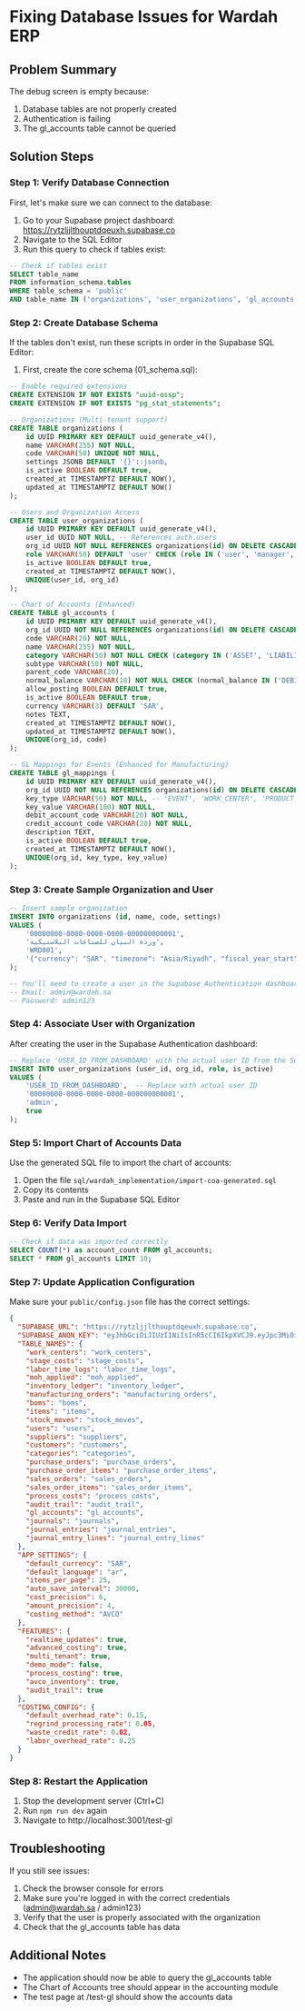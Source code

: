 # Fixing Database Issues for Wardah ERP

## Problem Summary

The debug screen is empty because:
1. Database tables are not properly created
2. Authentication is failing
3. The gl_accounts table cannot be queried

## Solution Steps

### Step 1: Verify Database Connection

First, let's make sure we can connect to the database:

1. Go to your Supabase project dashboard: https://rytzljjlthouptdqeuxh.supabase.co
2. Navigate to the SQL Editor
3. Run this query to check if tables exist:

```sql
-- Check if tables exist
SELECT table_name 
FROM information_schema.tables 
WHERE table_schema = 'public' 
AND table_name IN ('organizations', 'user_organizations', 'gl_accounts', 'users');
```

### Step 2: Create Database Schema

If the tables don't exist, run these scripts in order in the Supabase SQL Editor:

1. First, create the core schema (01_schema.sql):
```sql
-- Enable required extensions
CREATE EXTENSION IF NOT EXISTS "uuid-ossp";
CREATE EXTENSION IF NOT EXISTS "pg_stat_statements";

-- Organizations (Multi-tenant support)
CREATE TABLE organizations (
    id UUID PRIMARY KEY DEFAULT uuid_generate_v4(),
    name VARCHAR(255) NOT NULL,
    code VARCHAR(50) UNIQUE NOT NULL,
    settings JSONB DEFAULT '{}'::jsonb,
    is_active BOOLEAN DEFAULT true,
    created_at TIMESTAMPTZ DEFAULT NOW(),
    updated_at TIMESTAMPTZ DEFAULT NOW()
);

-- Users and Organization Access
CREATE TABLE user_organizations (
    id UUID PRIMARY KEY DEFAULT uuid_generate_v4(),
    user_id UUID NOT NULL, -- References auth.users
    org_id UUID NOT NULL REFERENCES organizations(id) ON DELETE CASCADE,
    role VARCHAR(50) DEFAULT 'user' CHECK (role IN ('user', 'manager', 'admin')),
    is_active BOOLEAN DEFAULT true,
    created_at TIMESTAMPTZ DEFAULT NOW(),
    UNIQUE(user_id, org_id)
);

-- Chart of Accounts (Enhanced)
CREATE TABLE gl_accounts (
    id UUID PRIMARY KEY DEFAULT uuid_generate_v4(),
    org_id UUID NOT NULL REFERENCES organizations(id) ON DELETE CASCADE,
    code VARCHAR(20) NOT NULL,
    name VARCHAR(255) NOT NULL,
    category VARCHAR(50) NOT NULL CHECK (category IN ('ASSET', 'LIABILITY', 'EQUITY', 'REVENUE', 'EXPENSE')),
    subtype VARCHAR(50) NOT NULL,
    parent_code VARCHAR(20),
    normal_balance VARCHAR(10) NOT NULL CHECK (normal_balance IN ('DEBIT', 'CREDIT')),
    allow_posting BOOLEAN DEFAULT true,
    is_active BOOLEAN DEFAULT true,
    currency VARCHAR(3) DEFAULT 'SAR',
    notes TEXT,
    created_at TIMESTAMPTZ DEFAULT NOW(),
    updated_at TIMESTAMPTZ DEFAULT NOW(),
    UNIQUE(org_id, code)
);

-- GL Mappings for Events (Enhanced for Manufacturing)
CREATE TABLE gl_mappings (
    id UUID PRIMARY KEY DEFAULT uuid_generate_v4(),
    org_id UUID NOT NULL REFERENCES organizations(id) ON DELETE CASCADE,
    key_type VARCHAR(50) NOT NULL, -- 'EVENT', 'WORK_CENTER', 'PRODUCT_TYPE', etc.
    key_value VARCHAR(100) NOT NULL,
    debit_account_code VARCHAR(20) NOT NULL,
    credit_account_code VARCHAR(20) NOT NULL,
    description TEXT,
    is_active BOOLEAN DEFAULT true,
    created_at TIMESTAMPTZ DEFAULT NOW(),
    UNIQUE(org_id, key_type, key_value)
);
```

### Step 3: Create Sample Organization and User

```sql
-- Insert sample organization
INSERT INTO organizations (id, name, code, settings) 
VALUES (
    '00000000-0000-0000-0000-000000000001',
    'وردة البيان للصناعات البلاستيكية',
    'WRD001',
    '{"currency": "SAR", "timezone": "Asia/Riyadh", "fiscal_year_start": "01-01"}'::jsonb
);

-- You'll need to create a user in the Supabase Authentication dashboard
-- Email: admin@wardah.sa
-- Password: admin123
```

### Step 4: Associate User with Organization

After creating the user in the Supabase Authentication dashboard:

```sql
-- Replace 'USER_ID_FROM_DASHBOARD' with the actual user ID from the Supabase Auth dashboard
INSERT INTO user_organizations (user_id, org_id, role, is_active)
VALUES (
    'USER_ID_FROM_DASHBOARD',  -- Replace with actual user ID
    '00000000-0000-0000-0000-000000000001',
    'admin',
    true
);
```

### Step 5: Import Chart of Accounts Data

Use the generated SQL file to import the chart of accounts:

1. Open the file `sql/wardah_implementation/import-coa-generated.sql`
2. Copy its contents
3. Paste and run in the Supabase SQL Editor

### Step 6: Verify Data Import

```sql
-- Check if data was imported correctly
SELECT COUNT(*) as account_count FROM gl_accounts;
SELECT * FROM gl_accounts LIMIT 10;
```

### Step 7: Update Application Configuration

Make sure your `public/config.json` file has the correct settings:

```json
{
  "SUPABASE_URL": "https://rytzljjlthouptdqeuxh.supabase.co",
  "SUPABASE_ANON_KEY": "eyJhbGciOiJIUzI1NiIsInR5cCI6IkpXVCJ9.eyJpc3MiOiJzdXBhYmFzZSIsInJlZiI6InJ5dHpsampsdGhvdXB0ZHFldXhoIiwicm9sZSI6ImFub24iLCJpYXQiOjE3NTc4Mzc1NTYsImV4cCI6MjA3MzQxMzU1Nn0.5VAgxgoiWIkA05WYVnTDJ0wUOTkWxAo0a0VY6-J7DoY",
  "TABLE_NAMES": {
    "work_centers": "work_centers",
    "stage_costs": "stage_costs",
    "labor_time_logs": "labor_time_logs",
    "moh_applied": "moh_applied",
    "inventory_ledger": "inventory_ledger",
    "manufacturing_orders": "manufacturing_orders",
    "boms": "boms",
    "items": "items",
    "stock_moves": "stock_moves",
    "users": "users",
    "suppliers": "suppliers",
    "customers": "customers",
    "categories": "categories",
    "purchase_orders": "purchase_orders",
    "purchase_order_items": "purchase_order_items",
    "sales_orders": "sales_orders",
    "sales_order_items": "sales_order_items",
    "process_costs": "process_costs",
    "audit_trail": "audit_trail",
    "gl_accounts": "gl_accounts",
    "journals": "journals",
    "journal_entries": "journal_entries",
    "journal_entry_lines": "journal_entry_lines"
  },
  "APP_SETTINGS": {
    "default_currency": "SAR",
    "default_language": "ar",
    "items_per_page": 25,
    "auto_save_interval": 30000,
    "cost_precision": 6,
    "amount_precision": 4,
    "costing_method": "AVCO"
  },
  "FEATURES": {
    "realtime_updates": true,
    "advanced_costing": true,
    "multi_tenant": true,
    "demo_mode": false,
    "process_costing": true,
    "avco_inventory": true,
    "audit_trail": true
  },
  "COSTING_CONFIG": {
    "default_overhead_rate": 0.15,
    "regrind_processing_rate": 0.05,
    "waste_credit_rate": 0.02,
    "labor_overhead_rate": 0.25
  }
}
```

### Step 8: Restart the Application

1. Stop the development server (Ctrl+C)
2. Run `npm run dev` again
3. Navigate to http://localhost:3001/test-gl

## Troubleshooting

If you still see issues:

1. Check the browser console for errors
2. Make sure you're logged in with the correct credentials (admin@wardah.sa / admin123)
3. Verify that the user is properly associated with the organization
4. Check that the gl_accounts table has data

## Additional Notes

- The application should now be able to query the gl_accounts table
- The Chart of Accounts tree should appear in the accounting module
- The test page at /test-gl should show the accounts data